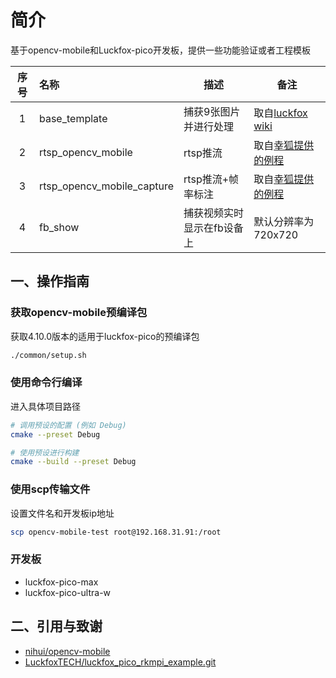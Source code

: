 # 简介

基于opencv-mobile和Luckfox-pico开发板，提供一些功能验证或者工程模板

| 序号 | 名称                       | 描述                       | 备注                                                         |
| :--: | :------------------------- | -------------------------- | ------------------------------------------------------------ |
|  1   | base_template              | 捕获9张图片并进行处理      | 取自[luckfox wiki](https://wiki.luckfox.com/zh/Luckfox-Pico/Luckfox-Pico-RV1106/Luckfox-Pico-Ultra-W/Luckfox-Pico-opencv-mobile) |
|  2   | rtsp_opencv_mobile         | rtsp推流                   | 取自[幸狐提供的例程](https://github.com/LuckfoxTECH/luckfox_pico_rkmpi_example.git) |
|  3   | rtsp_opencv_mobile_capture | rtsp推流+帧率标注          | 取自[幸狐提供的例程](https://github.com/LuckfoxTECH/luckfox_pico_rkmpi_example.git) |
|  4   | fb_show                    | 捕获视频实时显示在fb设备上 | 默认分辨率为720x720                                          |

## 一、操作指南

### 获取opencv-mobile预编译包
获取4.10.0版本的适用于luckfox-pico的预编译包
```bash
./common/setup.sh
```
### 使用命令行编译
进入具体项目路径
```bash
# 调用预设的配置 (例如 Debug)
cmake --preset Debug

# 使用预设进行构建
cmake --build --preset Debug
```

### 使用scp传输文件
设置文件名和开发板ip地址
```bash
scp opencv-mobile-test root@192.168.31.91:/root
```
### 开发板
- luckfox-pico-max
- luckfox-pico-ultra-w

## 二、引用与致谢
- [nihui/opencv-mobile](https://github.com/nihui/opencv-mobile)
- [LuckfoxTECH/luckfox_pico_rkmpi_example.git](https://github.com/LuckfoxTECH/luckfox_pico_rkmpi_example.git)